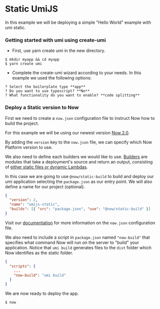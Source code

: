 # Static UmiJS

In this example we will be deploying a simple "Hello World" example with umi static.

### Getting started with umi using create-umi

- First, use yarn create umi in the new directory.

```shell
$ mkdir myapp && cd myapp
$ yarn create umi
```

- Complete the create-umi wizard according to your needs. In this example we used the following options:

```shell
? Select the boilerplate type **app**
? Do you want to use typescript? **No**
? What functionality do you want to enable? **code splitting**
```

### Deploy a Static version to Now

First we need to create a `now.json` configuration file to instruct Now how to build the project.

For this example we will be using our newest version [Now 2.0](https://zeit.co/now).

By adding the `version` key to the `now.json` file, we can specify which Now Platform version to use.

We also need to define each builders we would like to use. [Builders](https://zeit.co/docs/v2/deployments/builders/overview/) are modules that take a deployment's source and return an output, consisting of [either static files or dynamic Lambdas](https://zeit.co/docs/v2/deployments/builds/#sources-and-outputs).

In this case we are going to use `@now/static-build` to build and deploy our umi application selecting the `package.json` as our entry point. We will also define a name for our project (optional).

```json
{
  "version": 2,
  "name": "umijs-static",
  "builds": [{ "src": "package.json", "use": "@now/static-build" }]
}
```

Visit our [documentation](https://zeit.co/docs/v2/deployments/configuration) for more information on the `now.json` configuration file.

We also need to include a script in `package.json` named `"now-build"` that specifies what command Now will run on the server to "build" your application. Notice that `umi build` generates files to the `dist` folder which Now identifies as the static folder.

```json
{
  "scripts": {
    ...
    "now-build": "umi build"
  }
}
```

We are now ready to deploy the app.

```shell
$ now
```

